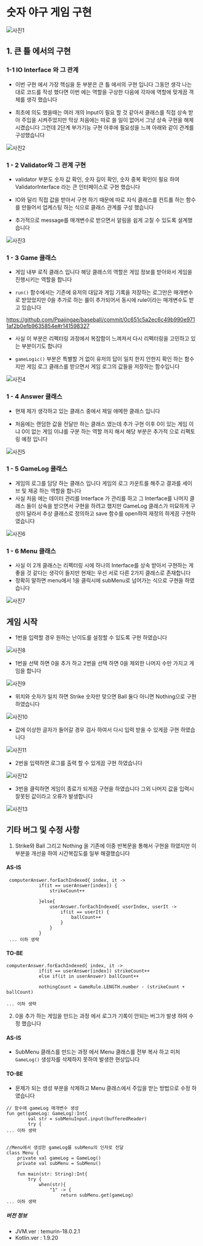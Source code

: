 # 숫자 야구 게임 구현

![사진1](https://github.com/Ppajingae/baseball/blob/dev/src/main/kotlin/img/1.png)

## 1. 큰 틀 에서의 구현

### 1-1 IO Interface 와 그 관계

- 이번 구현 에서 가장 헥심을 둔 부분은 큰 틀 에서의 구현 입니다 그동안 생각 나는 대로 코드를 작성 했다면 이번 에는 역할을 구상한 다음에 각자에 역할에 맞게끔 객체를 생각 했습니다 

- 최초에 의도 했을때는 여러 개의 Input이 필요 할 것 같아서 클래스를 직접 상속 받아 주입을 시켜주었지만 막상 처음에는 따로 쓸 일이 없어서 그냥 상속 구현을 해체 시켰습니다 그런데 2단계 부가기능 구현 아후에 필요성을 느껴 아래와 같이 관계를 구성했습니다 

![사진2](https://github.com/Ppajingae/baseball/blob/dev/src/main/kotlin/img/2.png)

### 1 - 2 Validator와 그 관계 구현

- validator 부분도 숫자 값 확인, 숫자 길이 확인, 숫자 중복 확인이 필요 하여 ValidatorInterface 라는 큰 인터페이스로 구현 했습니다

- IO와 달리 직접 값을 받아서 구현 하기 때문에 따로 자식 클래스를 컨트롤 하는 함수를 만들어서 업케스팅 하는 식으로 클래스 관계를 구성 했습니다

- 추가적으로 message를 매개변수로 받으면서 알림을 쉽게 고칠 수 있도록 설계했습니다


![사진3](https://github.com/Ppajingae/baseball/blob/dev/src/main/kotlin/img/3.png)

### 1 - 3 Game 클래스

- 게임 내부 로직 클래스 입니다 해당 클래스의 역할은 게임 정보를 받아와서 게임을 진행시키는 역할을 합니다

- ```run()``` 함수에서는 기존에 유저의 대답과 게임 기록을 저장하는 로그만은 매개변수로 받았었지만 0을 추가로 하는 룰이 추가되어서 동시에 rule이라는 매개변수도 받고 있습니다

<https://github.com/Ppajingae/baseball/commit/0c651c5a2ec6c49b990e9711af2b0efb9635854e#r141598327>

- 사실 이 부분은 리펙터링 과정에서 복잡함이 느껴져서 다시 리펙터링을 고민하고 있는 부분이기도 합니다


- ```gameLogic()``` 부분은 특별할 거 없이 유저의 답이 일치 한지 안한지 확인 하는 함수지만 게임 로그 클래스를 받으면서 게임 로그의 값들을 저장하는 함수입니다

![사진4](https://github.com/Ppajingae/baseball/blob/dev/src/main/kotlin/img/4.png)

### 1 - 4 Answer 클래스

- 현재 제가 생각하고 있는 클래스 중에서 제일 애메한 클래스 입니다

- 처음에는 랜덤한 값을 전달만 하는 클래스 였는데 추가 구현 이후 0이 있는 게임 이냐 0이 없는 게임 이냐를 구분 하는 역할 까지 해서 해당 부분은 추가적 으로 리펙토링 예정 입니다

![사진5](https://github.com/Ppajingae/baseball/blob/dev/src/main/kotlin/img/5.png)

### 1 - 5 GameLog 클래스

- 게임의 로그를 담당 하는 클래스 입니다 게임의 로그 카운트를 해주고 결과를 세이브 및 제공 하는 역할을 합니다
- 사실 처음 에는 데이터 관리를 Interface 가 관리를 하고 그 Interface를 나머지 클래스 들이 상속을 받으면서 구현을 하려고 했지만 GameLog 클래스가 미묘하게 구성이 달라서 추상 클래스로 정의하고 save 함수를 open하여 재정의 하게끔 구현하였습니다

![사진6](https://github.com/Ppajingae/baseball/blob/dev/src/main/kotlin/img/6.png)

### 1 - 6 Menu 클래스

- 사실 이 2개 클래스는 리펙터링 시에 하나의 Interface를 상속 받아서 구현하는 게 좋을 것 같다는 생각이 들지만 현재는 우선 서로 다른 2가지 클래스로 존재합니다
- 정확히 말하면 menu에서 1을 클릭시에 subMenu로 넘어가는 식으로 구현을 하였습니다

![사진7](https://github.com/Ppajingae/baseball/blob/dev/src/main/kotlin/img/7.png)

## 게임 시작

- 1번을 입력할 경우 원하는 난이도를 설정할 수 있도록 구현 하였습니다

![사진8](https://github.com/Ppajingae/baseball/blob/dev/src/main/kotlin/img/8.png)

- 1번을 선택 하면 0을 추가 하고 2번을 선택 하면 0을 제외한 나머지 수만 가지고 게임을 합니다

![사진9](https://github.com/Ppajingae/baseball/blob/dev/src/main/kotlin/img/9.png)

- 위치와 숫자가 일치 하면 Strike 숫자만 맞으면 Ball 둘다 아니면 Nothing으로 구현 하였습니다

![사진10](https://github.com/Ppajingae/baseball/blob/dev/src/main/kotlin/img/10.png)

- 값에 이상한 글자가 들어갈 경우 검사 하여서 다시 입력 받을 수 있게끔 구현 하였습니다

![사진11](https://github.com/Ppajingae/baseball/blob/dev/src/main/kotlin/img/11.png)

- 2번을 입력하면 로그를 출력 할 수 있게끔 구현 하였습니다
  
![사진12](https://github.com/Ppajingae/baseball/blob/dev/src/main/kotlin/img/12.png)

- 3번을 클릭하면 게임이 종료가 되게끔 구현을 하였습니다 그외 나머지 값을 입력시 잘못된 값이라고 오류가 발생합니다

![사진13](https://github.com/Ppajingae/baseball/blob/dev/src/main/kotlin/img/13.png)

## 기타 버그 및 수정 사항

1. Strike와 Ball 그리고 Nothing 을 기존에 이중 반복문을 통해서 구현을 하였지만 이 부분을 개선을 하여 시간복잡도를 일부 해결했습니다

#### AS-IS
```
 computerAnswer.forEachIndexed{ index, it ->
            if(it == userAnswer[index]) {
                strikeCount++

            }else{
                userAnswer.forEachIndexed{ userIndex, userIt ->
                    if(it == userIt) {
                        ballCount++
                    }
                }
            }
 ... 이하 생략           
```
#### TO-BE

```
computerAnswer.forEachIndexed{ index, it ->
            if(it == userAnswer[index]) strikeCount++
            else if(it in userAnswer) ballCount++

            nothingCount = GameRule.LENGTH.number - (strikeCount + ballCount)
            
... 이하 생략   
```

2. 0을 추가 하는 게임을 만드는 과정 에서 로그가 기록이 안되는 버그가 발생 하여 수정 했습니다

#### AS-IS
- SubMenu 클래스를 만드는 과정 에서 Menu 클래스를 전부 복사 하고 미처 ```GameLog()``` 생성자를 삭제하지 못하여 발생한 현상입니다

#### TO-BE
- 문제가 되는 생성 부분을 삭제하고 Menu 클래스에서 주입을 받는 방법으로 수정 하였습니다

```
// 함수에 gameLog 매개변수 생성
fun get(gameLog: GameLog):Int{
        val str = subMenuInput.input(bufferedReader)
        try {
... 이하 생략     


//Menu에서 생성한 gameLog를 subMenu의 인자로 전달
class Menu {
    private val gameLog = GameLog()
    private val subMenu = SubMenu()

    fun main(str: String):Int{
        try {
            when(str){
                "1" -> {
                    return subMenu.get(gameLog)
... 이하 생략   

```

##### 버전 정보
- JVM.ver : temurin-18.0.2.1
- Kotlin.ver : 1.9.20
